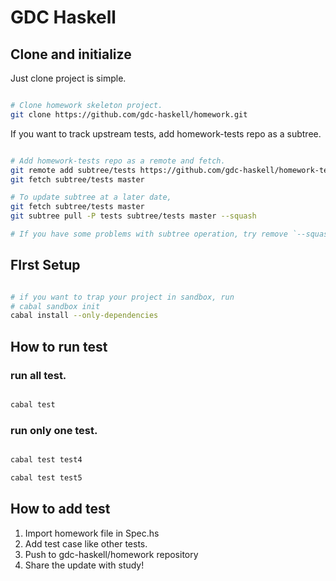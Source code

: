 
GDC Haskell
============

Clone and initialize
--------------------

Just clone project is simple.
```sh

# Clone homework skeleton project.
git clone https://github.com/gdc-haskell/homework.git

```

If you want to track upstream tests, add homework-tests repo as a subtree.

```sh

# Add homework-tests repo as a remote and fetch.
git remote add subtree/tests https://github.com/gdc-haskell/homework-tests.git
git fetch subtree/tests master

# To update subtree at a later date,
git fetch subtree/tests master
git subtree pull -P tests subtree/tests master --squash

# If you have some problems with subtree operation, try remove `--squash`
```

FIrst Setup
---------

```sh

# if you want to trap your project in sandbox, run
# cabal sandbox init
cabal install --only-dependencies

```

How to run test
-------------

### run all test.

```sh

cabal test

```

### run only one test.

```sh

cabal test test4

cabal test test5

```

How to add test
------------

1. Import homework file in Spec.hs
2. Add test case like other tests.
3. Push to gdc-haskell/homework repository
4. Share the update with study!
